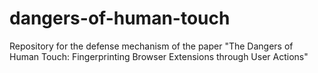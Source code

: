 # dangers-of-human-touch
Repository for the defense mechanism of the paper "The Dangers of Human Touch: Fingerprinting Browser Extensions through User Actions"
